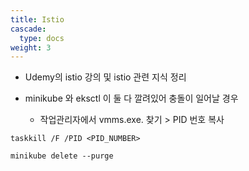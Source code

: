 ```yaml
---
title: Istio
cascade:
  type: docs
weight: 3
---
```

- Udemy의 istio 강의 및 istio 관련 지식 정리

- minikube 와 eksctl 이 둘 다 깔려있어 충돌이 일어날 경우
  - 작업관리자에서 vmms.exe. 찾기 > PID 번호 복사
```
taskkill /F /PID <PID_NUMBER>

minikube delete --purge
```